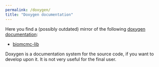 ```yaml
---
permalink: /doxygen/
title: "Doxygen documentation"
---
```


Here you find a (possibly outdated) mirror of the following [doxygen documentation](http://www.doxygen.nl/):

* [biomcmc-lib](/doxygen-biomcmclib/index.html)

Doxygen is a documentation system for the source code, if you want to develop upon it. It is not very useful for the
final user.
